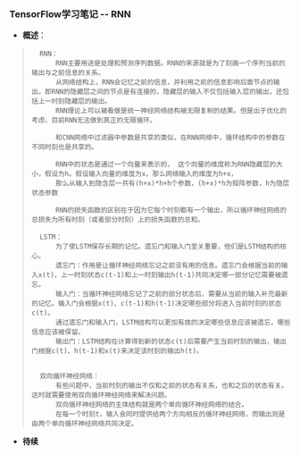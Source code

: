 ### TensorFlow学习笔记 -- RNN
- **概述**：
>       RNN：
>           RNN主要用途是处理和预测序列数据。RNN的来源就是为了刻画一个序列当前的输出与之前信息的关系。
>           从网络结构上，RNN会记忆之前的信息，并利用之前的信息影响后面节点的输出。即RNN的隐藏层之间的节点是有连接的，隐藏层的输入不仅包括输入层的输出，还包括上一时刻隐藏层的输出。
>           RNN理论上可以被看做是统一神经网络结构被无限复制的结果。但是出于优化的考虑，目前RNN无法做到真正的无限循环。
>
>           和CNN网络中过滤器中参数是共享的类似，在RNN网络中，循环结构中的参数在不同时刻也是共享的。
>
>           RNN中的状态是通过一个向量来表示的， 这个向量的维度称为RNN隐藏层的大小，假设为h。假设输入向量的维度为x，那么网络输入的维度为h+x，
>           那么从输入到隐含层一共有(h+x)*h+h个参数，(h+x)*h为矩阵参数，h为隐层状态参数
>
>           RNN的损失函数的区别在于因为它每个时刻都有一个输出，所以循环神经网络的总损失为所有时刻（或者部分时刻）上的损失函数的总和。
>
>       LSTM：
>           为了使LSTM保存长期的记忆。遗忘门和输入门至关重要，他们是LSTM结构的核心。
>           遗忘门：作用是让循环神经网络忘记之前没有用的信息。遗忘门会根据当前的输入x(t)，上一时刻状态c(t-1)和上一时刻输出h(t-1)共同决定哪一部分记忆需要被遗忘。
>           输入门：当循环神经网络忘记了之前的部分状态后，需要从当前的输入补充最新的记忆。输入门会根据x(t)、c(t-1)和h(t-1)决定哪些部分将进入当前时刻的状态c(t)。
>           通过遗忘门和输入门，LSTM结构可以更加有效的决定哪些信息应该被遗忘，哪些信息应该被保留。
>           输出门：LSTM结构在计算得到新的状态c(t)后需要产生当前时刻的输出，输出门根据c(t)、h(t-1)和x(t)来决定该时刻的输出h(t)。
>
>
>       双向循环神经网络：
>           有些问题中，当前时刻的输出不仅和之前的状态有关系，也和之后的状态有关。这时就需要使用双向循环神经网络来解决问题。
>           双向循环神经网络的主体结构就是两个单向循环神经网络的结合。
>           在每一个时刻t，输入会同时提供给两个方向相反的循环神经网络，而输出则是由两个单向循环神经网络共同决定。
>
>
>
>
>
>
>
>
>
>
>
>
>
>
>

- **待续**
>
>
>
>
>
>
>
>
>
>
>
>
